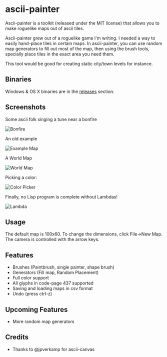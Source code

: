 # ascii-painter
Ascii-painter is a toolkit (released under the MIT license) that allows you to make roguelike maps out of ascii tiles. 

Ascii-painter grew out of a roguelike game I'm writing. I needed a way to easily hand-place tiles in certain maps.
In ascii-painter, you can use random map generators to fill out most of the map, then using the brush tools, specially
place tiles in the exact area you need them.

This tool would be good for creating static city/town levels for instance.

Binaries
--------
Windows & OS X binaries are in the [releases](https://github.com/eu90h/ascii-painter/releases) section.

Screenshots
-----------
Some ascii folk singing a tune near a bonfire

![Bonfire](https://i.imgur.com/FOaNcTi.png)

An old example

![Example Map](https://i.imgur.com/U4cHvWG.png)

A World Map

![World Map](https://i.imgur.com/NunOIhN.png)

Picking a color:

![Color Picker](https://i.imgur.com/yjOMfiE.png)

Finally, no Lisp program is complete without Lambdas!

![Lambda](https://i.imgur.com/DG5qYXV.png)

Usage
-----
The default map is 100x60. To change the dimensions, click File->New Map.
The camera is controlled with the arrow keys.

Features
--------
* Brushes (Paintbrush, single painter, shape brush)
* Generators (Fill map, Random Placement)
* Full color support
* All glyphs in code-page 437 supported
* Saving and loading maps in csv format
* Undo (press ctrl-z)

Upcoming Features
-----------------
* More random map generators

Credits
-------
* Thanks to @jpverkamp for ascii-canvas
